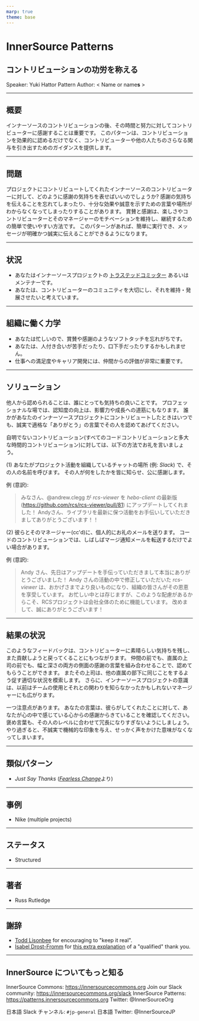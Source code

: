 ```yaml
---
marp: true
theme: base
---
```



<!-- _class: cover lead -->

# InnerSource Patterns

## コントリビューションの功労を称える

Speaker: Yuki Hattor
Pattern Author: < Name or name**s** >

---

<!--
header: '**InnerSource Patterns**: コントリビューションの功労を称える'
paginate: true
class: slides
footer: '[Yuki Hattori (@yuhattor)](https://twitter.com/yuhattor)'
-->

## 概要

インナーソースのコントリビューションの後、その時間と努力に対してコントリビューターに感謝することは重要です。
このパターンは、コントリビューションを効果的に認めるだけでなく、コントリビューターや他の人たちのさらなる関与を引き出すためのガイダンスを提供します。

---

## 問題

プロジェクトにコントリビュートしてくれたインナーソースのコントリビューターに対して、どのように感謝の気持ちを表せばいいのでしょうか?
感謝の気持ちを伝えることを忘れてしまったり、十分な効果や誠意を示すための言葉や場所がわからなくなってしまったりすることがあります。
賞賛と感謝は、楽しさやコントリビューターとそのマネージャーのモチベーションを維持し、継続するための簡単で使いやすい方法です。
このパターンがあれば、簡単に実行でき、メッセージが明確かつ誠実に伝えることができるようになります。

---

## 状況

* あなたはインナーソースプロジェクトの [トラステッドコミッター](./trusted-committer.md) あるいはメンテナーです。
* あなたは、コントリビューターのコミュニティを大切にし、それを維持・発展させたいと考えています。

---

## 組織に働く力学

* あなたは忙しいので、賞賛や感謝のようなソフトタッチを忘れがちです。
* あなたは、人付き合いが苦手だったり、口下手だったりするかもしれません。
* 仕事への満足度やキャリア開発には、仲間からの評価が非常に重要です。

---

## ソリューション

他人から認められることは、誰にとっても気持ちの良いことです。
プロフェッショナルな場では、認知度の向上は、影響力や成長への道筋にもなります。
誰かがあなたのインナーソースプロジェクトにコントリビュートしたときはいつでも、誠実で適格な「ありがとう」の言葉でその人を認めてあげてください。

自明でないコントリビューション(すべてのコードコントリビューションと多大な時間的コントリビューション)に対しては、以下の方法でお礼を言いましょう。

(1) あなたがプロジェクト活動を組織しているチャットの場所 (例: _Slack_) で、その人の名前を呼びます。 その人が何をしたかを皆に知らせ、公に感謝します。

例 (意訳):

> みなさん、@andrew.clegg が _rcs-viewer_ を _hebo-client_ の最新版 (https://github.com/rcs/rcs-viewer/pull/81) にアップデートしてくれました！ Andyさん、ライブラリを最新に保つ活動をお手伝いしていただきましてありがとうございます！！

(2) 彼らとそのマネージャー(cc'd)に、個人的にお礼のメールを送ります。
コードのコントリビューションでは、しばしばマージ通知メールを転送するだけでよい場合があります。

例 (意訳):

> Andy さん、先日はアップデートを手伝っていただきまして本当にありがとうございました！
Andy さんの活動の中で修正していただいた _rcs-viewer_ は、おかげさまでより良いものになり、組織の皆さんがその恩恵を享受しています。
お忙しい中とは存じますが、このような配慮があるからこそ、RCSプロジェクトは会社全体のために機能しています。
改めまして、誠にありがとうございます！

---

## 結果の状況

このようなフィードバックは、コントリビューターに素晴らしい気持ちを残し、また貢献しようと戻ってくることにもつながります。
仲間の前でも、直属の上司の前でも、幅と深さの両方の側面の感謝の言葉を組み合わせることで、認めてもらうことができます。
またその上司は、他の直属の部下に同じことをするよう促す適切な状況を模索します。
さらに、インナーソースプロジェクトの意識は、以前はチームの使用とそれとの関わりを知らなかったかもしれないマネージャーにも広がります。

一つ注意点があります。
あなたの言葉は、彼らがしてくれたことに対して、あなたが心の中で感じている心からの感謝からきていることを確認してください。
褒め言葉も、その人のレベルに合わせて冗長になりすぎないようにしましょう。
やり過ぎると、不誠実で機械的な印象を与え、せっかく声をかけた意味がなくなってしまいます。

---

## 類似パターン

* _Just Say Thanks_ ([_Fearless Change_](https://fearlesschangepatterns.com/)より)

---

## 事例

* Nike (multiple projects)

---

## ステータス

* Structured

---

## 著者

* Russ Rutledge

---

## 謝辞

* [Todd Lisonbee](https://github.com/tlisonbee) for encouraging to "keep it real".
* [Isabel Drost-Fromm](https://github.com/MaineC) for [this extra explanation](https://youtu.be/h3MPewsk5PU?t=357) of a "qualified" thank you.

---

## InnerSource についてもっと知る

InnerSource Commons: https://innersourcecommons.org
Join our Slack community: https://innersourcecommons.org/slack
InnerSource Patterns: https://patterns.innersourcecommons.org
Twitter: @InnerSourceOrg

日本語 Slack チャンネル: ```#jp-general```
日本語 Twitter: @InnerSourceJP
